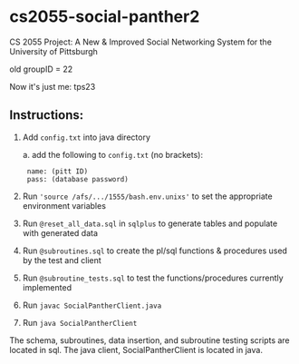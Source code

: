 # cs2055-social-panther2 #
CS 2055 Project: A New & Improved Social Networking System for the University of Pittsburgh

old groupID = 22

Now it's just me: tps23

## Instructions: ##
1. Add `config.txt` into java directory

	a. add the following to `config.txt` (no brackets):

		name: (pitt ID)
		pass: (database password)


2. Run `'source /afs/.../1555/bash.env.unixs'` to set the appropriate environment variables
3. Run `@reset_all_data.sql` in `sqlplus` to generate tables and populate with generated data
4. Run `@subroutines.sql` to create the pl/sql functions & procedures used by the test and client
5. Run `@subroutine_tests.sql` to test the functions/procedures currently implemented
6. Run `javac SocialPantherClient.java`
7. Run `java SocialPantherClient`

The schema, subroutines, data insertion, and subroutine testing scripts are located in sql.
The java client, SocialPantherClient is located in java.

